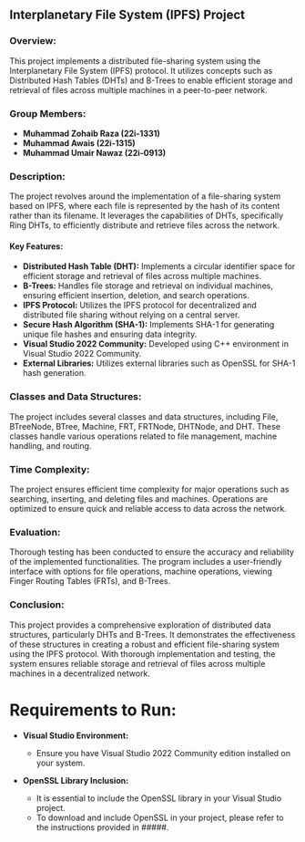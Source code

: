 ## Interplanetary File System (IPFS) Project

### Overview:
This project implements a distributed file-sharing system using the Interplanetary File System (IPFS) protocol. It utilizes concepts such as Distributed Hash Tables (DHTs) and B-Trees to enable efficient storage and retrieval of files across multiple machines in a peer-to-peer network.

### Group Members:
- **Muhammad Zohaib Raza (22i-1331)**
- **Muhammad Awais (22i-1315)**
- **Muhammad Umair Nawaz (22i-0913)**

### Description:
The project revolves around the implementation of a file-sharing system based on IPFS, where each file is represented by the hash of its content rather than its filename. It leverages the capabilities of DHTs, specifically Ring DHTs, to efficiently distribute and retrieve files across the network.

#### Key Features:
- **Distributed Hash Table (DHT):** Implements a circular identifier space for efficient storage and retrieval of files across multiple machines.
- **B-Trees:** Handles file storage and retrieval on individual machines, ensuring efficient insertion, deletion, and search operations.
- **IPFS Protocol:** Utilizes the IPFS protocol for decentralized and distributed file sharing without relying on a central server.
- **Secure Hash Algorithm (SHA-1):** Implements SHA-1 for generating unique file hashes and ensuring data integrity.
- **Visual Studio 2022 Community:** Developed using C++ environment in Visual Studio 2022 Community.
- **External Libraries:** Utilizes external libraries such as OpenSSL for SHA-1 hash generation.

### Classes and Data Structures:
The project includes several classes and data structures, including File, BTreeNode, BTree, Machine, FRT, FRTNode, DHTNode, and DHT. These classes handle various operations related to file management, machine handling, and routing.

### Time Complexity:
The project ensures efficient time complexity for major operations such as searching, inserting, and deleting files and machines. Operations are optimized to ensure quick and reliable access to data across the network.

### Evaluation:
Thorough testing has been conducted to ensure the accuracy and reliability of the implemented functionalities. The program includes a user-friendly interface with options for file operations, machine operations, viewing Finger Routing Tables (FRTs), and B-Trees.

### Conclusion:
This project provides a comprehensive exploration of distributed data structures, particularly DHTs and B-Trees. It demonstrates the effectiveness of these structures in creating a robust and efficient file-sharing system using the IPFS protocol. With thorough implementation and testing, the system ensures reliable storage and retrieval of files across multiple machines in a decentralized network.

# Requirements to Run:

- **Visual Studio Environment:**
  - Ensure you have Visual Studio 2022 Community edition installed on your system.

- **OpenSSL Library Inclusion:**
  - It is essential to include the OpenSSL library in your Visual Studio project.
  - To download and include OpenSSL in your project, please refer to the instructions provided in #####.
